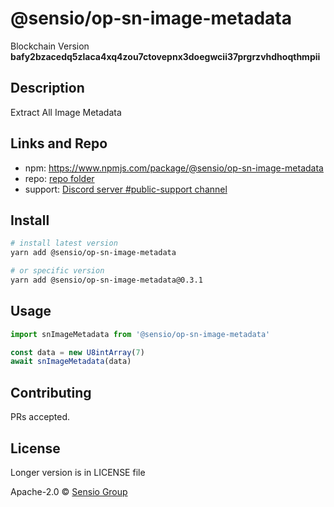 # @sensio/op-sn-image-metadata

Blockchain Version **bafy2bzacedq5zlaca4xq4zou7ctovepnx3doegwcii37prgrzvhdhoqthmpii**

## Description

Extract All Image Metadata

## Links and Repo

- npm: https://www.npmjs.com/package/@sensio/op-sn-image-metadata
- repo: [repo folder](https://gitlab.com/sensio_group/network-js-sdk/-/tree/master/operations/snImageMetadata)
- support: [Discord server #public-support channel](https://discord.gg/RQ9g29y)

## Install

```sh
# install latest version
yarn add @sensio/op-sn-image-metadata

# or specific version
yarn add @sensio/op-sn-image-metadata@0.3.1
```

## Usage

```ts
import snImageMetadata from '@sensio/op-sn-image-metadata'

const data = new U8intArray(7)
await snImageMetadata(data)
```

## Contributing

PRs accepted.

## License

Longer version is in LICENSE file

Apache-2.0 © [Sensio Group](https://sensio.group)
